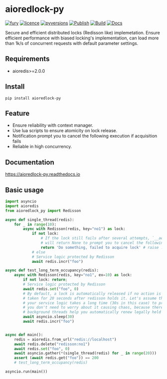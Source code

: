 # aioredlock-py
[![fury](https://img.shields.io/pypi/v/aioredlock-py.svg)](https://pypi.org/project/aioredlock-py/)
[![licence](https://img.shields.io/github/license/GoodManWEN/aioredlock-py)](https://github.com/GoodManWEN/aioredlock-py/blob/master/LICENSE)
[![pyversions](https://img.shields.io/pypi/pyversions/aioredlock-py.svg)](https://pypi.org/project/aioredlock-py/)
[![Publish](https://github.com/GoodManWEN/aioredlock-py/workflows/Publish/badge.svg)](https://github.com/GoodManWEN/aioredlock-py/actions?query=workflow:Publish)
[![Build](https://github.com/GoodManWEN/aioredlock-py/workflows/Build/badge.svg)](https://github.com/GoodManWEN/aioredlock-py/actions?query=workflow:Build)
[![Docs](https://readthedocs.org/projects/aioredlock-py/badge/?version=latest)](https://readthedocs.org/projects/aioredlock-py/)

Secure and efficient distributed locks (Redisson like) implemetation. Ensure efficient performance with biased locking's implementation, can load more than 1k/s of concurrent requests with default parameter settings.

## Requirements
- aioredis>=2.0.0

## Install

    pip install aioredlock-py

## Feature
- Ensure reliability with context manager.
- Use lua scripts to ensure atomicity on lock release.
- Notification prompt you to cancel the following execution if acquisition fails
- Reliable in high concurrency.

## Documentation
https://aioredlock-py.readthedocs.io

## Basic usage
```python
import asyncio
import aioredis
from aioredlock_py import Redisson

async def single_thread(redis):
    for _ in range(10):
        async with Redisson(redis, key="no1") as lock:
            if not lock:
                # If the lock still fails after several attempts, `__aenter__` 
                # will return None to prompt you to cancel the following execution
                return 'Do something, failed to acquire lock' # raise ...
            # else 
            # Service logic protected by Redisson
            await redis.incr("foo")

async def test_long_term_occupancy(redis):
    async with Redisson(redis, key="no1", ex=10) as lock:
        if not lock: return;
        # Service logic protected by Redisson
        await redis.set("foo", 0)
        # By default, a lock is automatically released if no action is 
        # taken for 20 seconds after redisson holds it. Let's assume that 
        # your service logic takes a long time (30s in this case) to process,
        # you don't need to worry about it causing chaos, because there's 
        # background threads help you automatically renew legally held locks.
        await asyncio.sleep(30)
        await redis.incr("foo")


async def main():
    redis = aioredis.from_url("redis://localhost")
    await redis.delete("redisson:no1")
    await redis.set("foo", 0)
    await asyncio.gather(*(single_thread(redis) for _ in range(20)))
    assert (await redis.get("foo")) == 200
    # test_long_term_occupancy(redis)

asyncio.run(main())
```
